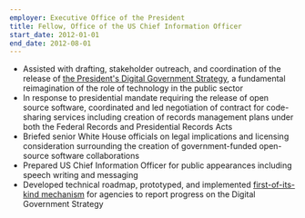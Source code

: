 ```yaml
---
employer: Executive Office of the President
title: Fellow, Office of the US Chief Information Officer
start_date: 2012-01-01
end_date: 2012-08-01
---
```


* Assisted with drafting, stakeholder outreach, and coordination of the release of [the President's Digital Government Strategy](http://www.whitehouse.gov/sites/default/files/omb/egov/digital-government/digital-government.html), a fundamental reimagination of the role of technology in the public sector
* In response to presidential mandate requiring the release of open source software, coordinated and led negotiation of contract for code-sharing services including creation of records management plans under both the Federal Records and Presidential Records Acts
* Briefed senior White House officials on legal implications and licensing consideration surrounding the creation of government-funded open-source software collaborations
* Prepared US Chief Information Officer for public appearances including speech writing and messaging
* Developed technical roadmap, prototyped, and implemented [first-of-its-kind mechanism](https://github.com/GSA/digital-strategy) for agencies to report progress on the Digital Government Strategy

